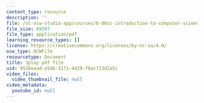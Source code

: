 ```yaml
---
content_type: resource
description: ''
file: /ol-ocw-studio-app/courses/6-00sc-introduction-to-computer-science-and-programming-spring-2011/9526eaade5db31714d29f8ac723d2a5c_QnAUd-em3E.pdf
file_size: 69397
file_type: application/pdf
learning_resource_types: []
license: https://creativecommons.org/licenses/by-nc-sa/4.0/
ocw_type: OCWFile
resourcetype: Document
title: 3play pdf file
uid: 9526eaad-e5db-3171-4d29-f8ac723d2a5c
video_files:
  video_thumbnail_file: null
video_metadata:
  youtube_id: null
---
```

